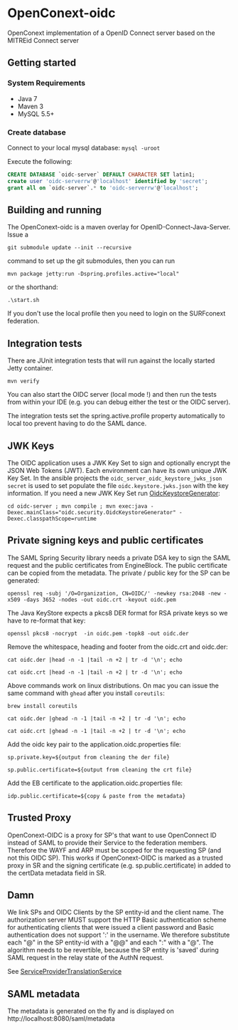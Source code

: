 # OpenConext-oidc

OpenConext implementation of a OpenID Connect server based on the MITREid Connect server

## Getting started

### System Requirements

- Java 7
- Maven 3
- MySQL 5.5+

### Create database

Connect to your local mysql database: `mysql -uroot`

Execute the following:

```sql
CREATE DATABASE `oidc-server` DEFAULT CHARACTER SET latin1;
create user 'oidc-serverrw'@'localhost' identified by 'secret';
grant all on `oidc-server`.* to 'oidc-serverrw'@'localhost';
```

## Building and running

The OpenConext-oidc is a maven overlay for OpenID-Connect-Java-Server. Issue a
 
`git submodule update --init --recursive` 

command to set up the git submodules, then you can run 

`mvn package jetty:run -Dspring.profiles.active="local"`

or the shorthand:

`.\start.sh`

If you don't use the local profile then you need to login on the SURFconext federation.

## Integration tests

There are JUnit integration tests that will run against the locally started Jetty container. 

`mvn verify`

You can also start the OIDC server (local mode !) and then run the tests from within your IDE (e.g. you can debug either the test or the OIDC server).

The integration tests set the spring.active.profile property automatically to local too prevent having to do the SAML dance.

## JWK Keys

The OIDC application uses a JWK Key Set to sign and optionally encrypt the JSON Web Tokens (JWT). Each environment can have its own unique
JWK Key Set. In the ansible projects the `oidc_server_oidc_keystore_jwks_json secret` is used to set populate the file `oidc.keystore.jwks.json`
with the key information. If you need a new JWK Key Set run [OidcKeystoreGenerator](oidc-server/src/main/java/oidc/security/OidcKeystoreGeneratorTest.java):
 
`cd oidc-server ; mvn compile ; mvn exec:java -Dexec.mainClass="oidc.security.OidcKeystoreGenerator" -Dexec.classpathScope=runtime` 

## Private signing keys and public certificates

The SAML Spring Security library needs a private DSA key to sign the SAML request and the public certificates from EngineBlock. The
public certificate can be copied from the metadata. The private / public key for the SP can be generated:
 
`openssl req -subj '/O=Organization, CN=OIDC/' -newkey rsa:2048 -new -x509 -days 3652 -nodes -out oidc.crt -keyout oidc.pem`

The Java KeyStore expects a pkcs8 DER format for RSA private keys so we have to re-format that key:

`openssl pkcs8 -nocrypt  -in oidc.pem -topk8 -out oidc.der` 
 
Remove the whitespace, heading and footer from the oidc.crt and oidc.der:

`cat oidc.der |head -n -1 |tail -n +2 | tr -d '\n'; echo`

`cat oidc.crt |head -n -1 |tail -n +2 | tr -d '\n'; echo`

Above commands work on linux distributions. On mac you can issue the same command with `ghead` after you install `coreutils`:

`brew install coreutils`

`cat oidc.der |ghead -n -1 |tail -n +2 | tr -d '\n'; echo`

`cat oidc.crt |ghead -n -1 |tail -n +2 | tr -d '\n'; echo`


Add the oidc key pair to the application.oidc.properties file:

`sp.private.key=${output from cleaning the der file}`

`sp.public.certificate=${output from cleaning the crt file}`

Add the EB certificate to the application.oidc.properties file:

`idp.public.certificate=${copy & paste from the metadata}`

## Trusted Proxy

OpenConext-OIDC is a proxy for SP's that want to use OpenConnect ID instead of SAML to provide their Service to the federation members. 
Therefore the WAYF and ARP must be scoped for the requesting SP (and not this OIDC SP). This works if OpenConext-OIDC is marked
as a trusted proxy in SR and the signing certificate (e.g. sp.public.certificate) in added to the certData metadata field in SR.

## Damn

We link SPs and OIDC Clients by the SP entity-id and the client name. The authorization server MUST support the HTTP Basic
authentication scheme for authenticating clients that were issued a client password and Basic authentication does not support
':' in the username. We therefore substitute each "@" in the SP entity-id with a "@@" and each ":" with a "@". The algorithm needs to be
revertible, because the SP entity is 'saved' during SAML request in the relay state of the AuthN request.

See [ServiceProviderTranslationService](oidc-server/src/main/java/oidc/saml/ServiceProviderTranslationService.java)

## SAML metadata

The metadata is generated on the fly and is displayed on http://localhost:8080/saml/metadata